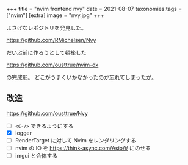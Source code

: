 +++
title = "nvim frontend nvy"
date = 2021-08-07
taxonomies.tags = ["nvim"]
[extra]
image = "nvy.jpg"
+++

よさげなレポジトリを発見した。

<https://github.com/RMichelsen/Nvy>

だいぶ前に作ろうとして頓挫した

<https://github.com/ousttrue/nvim-dx>

の完成形。
どこがうまくいかなかったのか忘れてしまったが。

## 改造

<https://github.com/ousttrue/Nvy>

* [ ] `<C-/>` できるようにする
* [x] logger
* [ ] RenderTarget に対して Nvim をレンダリングする
* [ ] nvim の IO を <https://think-async.com/Asio/#> にのせる
* [ ] imgui と合体する
